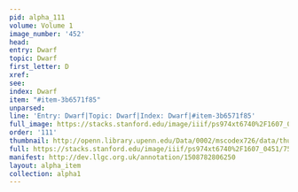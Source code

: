 ```yaml
---
pid: alpha_111
volume: Volume 1
image_number: '452'
head: 
entry: Dwarf
topic: Dwarf
first_letter: D
xref: 
see: 
index: Dwarf
item: "#item-3b6571f85"
unparsed: 
line: 'Entry: Dwarf|Topic: Dwarf|Index: Dwarf|#item-3b6571f85'
full_image: https://stacks.stanford.edu/image/iiif/ps974xt6740%2F1607_0451/full/full/0/default.jpg
order: '111'
thumbnail: http://openn.library.upenn.edu/Data/0002/mscodex726/data/thumb/1607_0451_thumb.jpg
full: https://stacks.stanford.edu/image/iiif/ps974xt6740%2F1607_0451/757,2001,2980,347/full/0/default.jpg
manifest: http://dev.llgc.org.uk/annotation/1508782806250
layout: alpha_item
collection: alpha1
---
```

